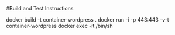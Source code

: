 #Build and Test Instructions

docker build -t container-wordpress .
docker run -i -p 443:443 -v-t container-wordpress
docker exec -it /bin/sh